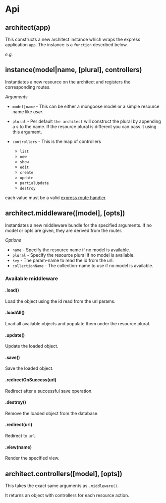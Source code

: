 # Api

## architect(app)

This constructs a new architect instance which wraps the express
application `app`.  The instance is a `function` described below.

*e.g.*

<script src="https://gist.github.com/domachine/4f425a871cfa62616ad6.js"></script>

## instance(model|name, [plural], controllers)

Instantiates a new resource on the architect and registers the
corresponding routes.

*Arguments*

 * `model|name` - This can be either a mongoose model or a simple
   resource name like *user*.

 * `plural` - Per default `the architect` will construct the plural by appending
   a *s* to the name.  If the resource plural is different you can
   pass it using this argument.

 * `controllers` - This is the map of controllers
   * `list`
   * `new`
   * `show`
   * `edit`
   * `create`
   * `update`
   * `partialUpdate`
   * `destroy`

 each value must be a valid
 [express route handler](http://expressjs.com/4x/api.html#app.METHOD).

## architect.middleware([model], [opts])

Instantiates a new middleware bundle for the specified arguments.  If no model
or opts are given, they are derived from the router.

*Options*
 * `name` - Specify the resource name if no model is available.
 * `plural` - Specify the resource plural if no model is available.
 * `key` - The param-name to read the id from the url.
 * `collectionName` - The collection-name to use if no model is available.

### Available middleware

#### .load()

Load the object using the id read from the url params.

#### .loadAll()

Load all available objects and populate them under the resource plural.

#### .update()

Update the loaded object.

#### .save()

Save the loaded object.

#### .redirectOnSuccess(url)

Redirect after a successful save operation.

#### .destroy()

Remove the loaded object from the database.

#### .redirect(url)

Redirect to `url`.

#### .view(name)

Render the specified view.

## architect.controllers([model], [opts])

This takes the exact same arguments as `.middleware()`.

It returns an object with controllers for each resource action.
